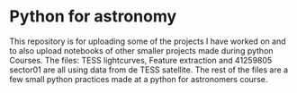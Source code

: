 # Python for astronomy
This repository is for uploading some of the projects I have worked on and to also upload notebooks of other smaller projects made during python Courses. The files: TESS lightcurves, Feature extraction and 41259805 sector01 are all using data from de TESS satellite. The rest of the files are a few small python practices made at a python for astronomers course.
